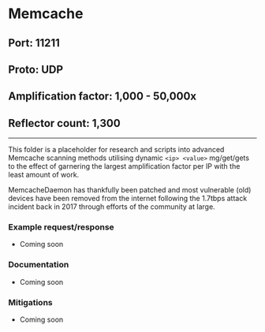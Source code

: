 # Memcache

## Port: 11211

## Proto: UDP

## Amplification factor: 1,000 - 50,000x

## Reflector count: 1,300

---

This folder is a placeholder for research and scripts into advanced Memcache scanning methods utilising dynamic `<ip> <value>` mg/get/gets to the effect of garnering the largest amplification factor per IP with the least amount of work.

MemcacheDaemon has thankfully been patched and most vulnerable (old) devices have been removed from the internet following the 1.7tbps attack incident back in 2017 through efforts of the community at large.

### Example request/response

- Coming soon

### Documentation

- Coming soon

### Mitigations

- Coming soon

